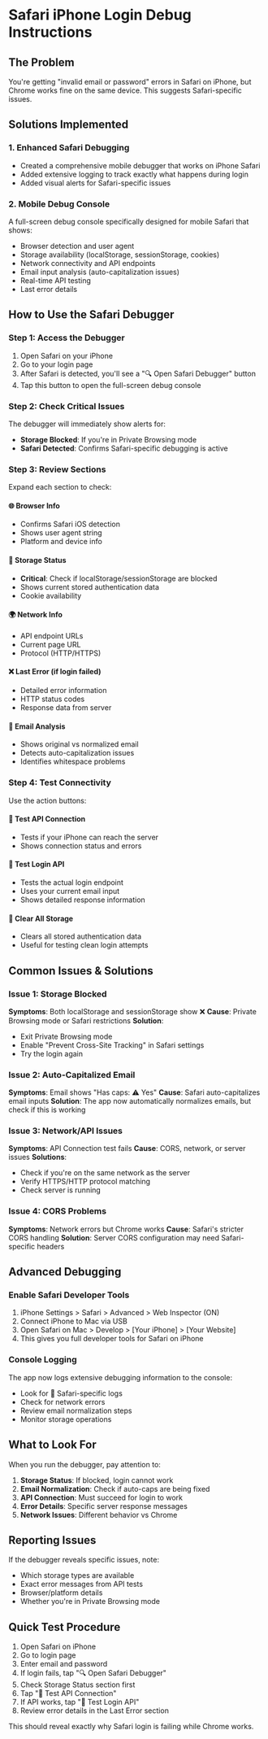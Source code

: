 # Safari iPhone Login Debug Instructions

## The Problem
You're getting "invalid email or password" errors in Safari on iPhone, but Chrome works fine on the same device. This suggests Safari-specific issues.

## Solutions Implemented

### 1. Enhanced Safari Debugging
- Created a comprehensive mobile debugger that works on iPhone Safari
- Added extensive logging to track exactly what happens during login
- Added visual alerts for Safari-specific issues

### 2. Mobile Debug Console
A full-screen debug console specifically designed for mobile Safari that shows:
- Browser detection and user agent
- Storage availability (localStorage, sessionStorage, cookies)
- Network connectivity and API endpoints
- Email input analysis (auto-capitalization issues)
- Real-time API testing
- Last error details

## How to Use the Safari Debugger

### Step 1: Access the Debugger
1. Open Safari on your iPhone
2. Go to your login page
3. After Safari is detected, you'll see a "🔍 Open Safari Debugger" button
4. Tap this button to open the full-screen debug console

### Step 2: Check Critical Issues
The debugger will immediately show alerts for:
- **Storage Blocked**: If you're in Private Browsing mode
- **Safari Detected**: Confirms Safari-specific debugging is active

### Step 3: Review Sections
Expand each section to check:

#### 🌐 Browser Info
- Confirms Safari iOS detection
- Shows user agent string
- Platform and device info

#### 💾 Storage Status 
- **Critical**: Check if localStorage/sessionStorage are blocked
- Shows current stored authentication data
- Cookie availability

#### 🌍 Network Info
- API endpoint URLs
- Current page URL
- Protocol (HTTP/HTTPS)

#### ❌ Last Error (if login failed)
- Detailed error information
- HTTP status codes
- Response data from server

#### 📧 Email Analysis
- Shows original vs normalized email
- Detects auto-capitalization issues
- Identifies whitespace problems

### Step 4: Test Connectivity
Use the action buttons:

#### 🔗 Test API Connection
- Tests if your iPhone can reach the server
- Shows connection status and errors

#### 🧪 Test Login API  
- Tests the actual login endpoint
- Uses your current email input
- Shows detailed response information

#### 🧹 Clear All Storage
- Clears all stored authentication data
- Useful for testing clean login attempts

## Common Issues & Solutions

### Issue 1: Storage Blocked
**Symptoms**: Both localStorage and sessionStorage show ❌
**Cause**: Private Browsing mode or Safari restrictions
**Solution**: 
- Exit Private Browsing mode
- Enable "Prevent Cross-Site Tracking" in Safari settings
- Try the login again

### Issue 2: Auto-Capitalized Email
**Symptoms**: Email shows "Has caps: ⚠️ Yes" 
**Cause**: Safari auto-capitalizes email inputs
**Solution**: The app now automatically normalizes emails, but check if this is working

### Issue 3: Network/API Issues
**Symptoms**: API Connection test fails
**Cause**: CORS, network, or server issues
**Solutions**:
- Check if you're on the same network as the server
- Verify HTTPS/HTTP protocol matching
- Check server is running

### Issue 4: CORS Problems
**Symptoms**: Network errors but Chrome works
**Cause**: Safari's stricter CORS handling
**Solution**: Server CORS configuration may need Safari-specific headers

## Advanced Debugging

### Enable Safari Developer Tools
1. iPhone Settings > Safari > Advanced > Web Inspector (ON)
2. Connect iPhone to Mac via USB
3. Open Safari on Mac > Develop > [Your iPhone] > [Your Website]
4. This gives you full developer tools for Safari on iPhone

### Console Logging
The app now logs extensive debugging information to the console:
- Look for 🦄 Safari-specific logs
- Check for network errors
- Review email normalization steps
- Monitor storage operations

## What to Look For

When you run the debugger, pay attention to:

1. **Storage Status**: If blocked, login cannot work
2. **Email Normalization**: Check if auto-caps are being fixed
3. **API Connection**: Must succeed for login to work
4. **Error Details**: Specific server response messages
5. **Network Issues**: Different behavior vs Chrome

## Reporting Issues

If the debugger reveals specific issues, note:
- Which storage types are available
- Exact error messages from API tests
- Browser/platform details
- Whether you're in Private Browsing mode

## Quick Test Procedure

1. Open Safari on iPhone
2. Go to login page
3. Enter email and password
4. If login fails, tap "🔍 Open Safari Debugger"
5. Check Storage Status section first
6. Tap "🔗 Test API Connection"
7. If API works, tap "🧪 Test Login API"
8. Review error details in the Last Error section

This should reveal exactly why Safari login is failing while Chrome works. 